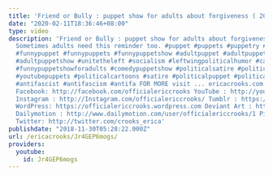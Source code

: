 ```yaml
---
title: 'Friend or Bully : puppet show for adults about forgiveness ( 2018 )'
date: "2020-02-11T18:36:46+08:00"
type: video
description: 'Friend or Bully : puppet show for adults about forgiveness ( 2018 )
  Sometimes adults need this reminder too. #puppet #puppets #puppetry #puppetshow
  #funnypuppet #funnypuppets #funnypuppetshow #adultpuppet #adultpuppets #adultpuppetry
  #adultpuppetshow #unitetheleft #socialism #leftwingpoliticalhumor #cartoon #cartoons
  #funnypuppetshowforadults #comedypuppetshow #politicalsatire #politicalcartoon #puppetsonyoutube
  #youtubepuppets #politicalcartoons #satire #politicalpuppet #politicalpuppets #politicalpuppetshow
  #antifascist #antifascism #antifa FOR MORE visit ... ericacrooks.com officialericcrooks.com
  Facebook: http://facebook.com/officialericcrooks YouTube : http://youtube.com/user/officialericcrooks
  Instagram : http://Instagram.com/officialericcrooks/ Tumblr : https://officialericcrooks.tumblr.com/
  WordPress: https://officialericcrooks.wordpress.com Deviant Art : https://www.deviantart.com/officialericcrooks
  Dailymotion : http://www.dailymotion.com/user/officialericcrooks/1 Pinterest: https://www.pinterest.com/officialec1/
  Twitter: http://twitter.com/crooks_erica'
publishdate: "2018-11-30T05:28:22.000Z"
url: /ericacrooks/Jr4GEP6mogs/
providers:
  youtube:
    id: Jr4GEP6mogs
---
```

